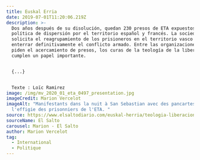 ```yaml
---
title: Euskal Erria
date: 2019-07-01T11:20:06.219Z
description: >-
  Dos años después de su disolución, quedan 230 presos de ETA expuestos a una
  política de dispersión por el territorio español y francés. La sociedad vasca
  solicita el reagrupamiento de los prisioneros en el territorio vasco para
  enterrar definitivamente el conflicto armado. Entre las organizaciones que
  piden el acercamiento de presos, los curas de la teología de la liberación
  cumplen un papel importante.


  {...}


  Texte : Loïc Ramirez
image: /img/mv_2020_01_eta_0497_presentation.jpg
imageCredit: Marion Vercelot
imageAlt: "Manifestants dans la nuit à San Sebastian avec des pancartes à
  l'effigie des prisonniers de l'ETA. "
source: https://www.elsaltodiario.com/euskal-herria/teologia-liberacion-conflicto-vasco-dispersion-presos-euskak-herria-eta?fbclid=IwAR3LOK6TWsu77X-8HbUs1nUVHjaiJoZZ2zXhSCaPNyLyPMKrgv4ng2syxU8
sourceName: El Salto
carousel: Marion - El Salto
author: Marion Vercelot
tag:
  - International
  - Politique
---
```

